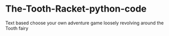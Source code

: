 # The-Tooth-Racket-python-code
Text based choose your own adventure  game loosely revolving around the Tooth fairy

